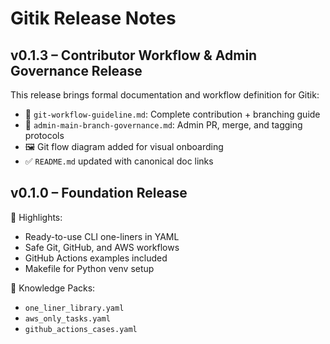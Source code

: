 # Gitik Release Notes

## v0.1.3 – Contributor Workflow & Admin Governance Release

This release brings formal documentation and workflow definition for Gitik:

- 📓 `git-workflow-guideline.md`: Complete contribution + branching guide
- 🔐 `admin-main-branch-governance.md`: Admin PR, merge, and tagging protocols
- 🖼️ Git flow diagram added for visual onboarding
- ✅ `README.md` updated with canonical doc links

## v0.1.0 – Foundation Release

🚀 Highlights:
- Ready-to-use CLI one-liners in YAML
- Safe Git, GitHub, and AWS workflows
- GitHub Actions examples included
- Makefile for Python venv setup

📁 Knowledge Packs:
- `one_liner_library.yaml`
- `aws_only_tasks.yaml`
- `github_actions_cases.yaml`


